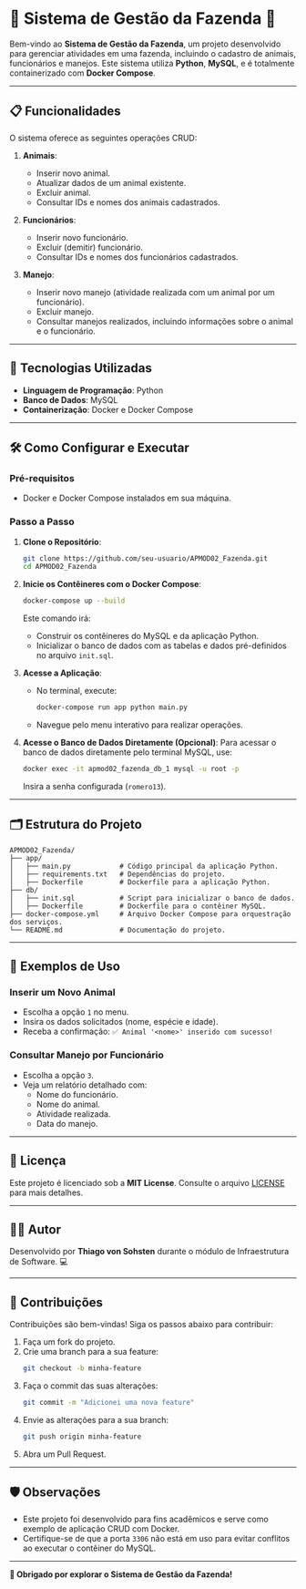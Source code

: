 # 🐄 Sistema de Gestão da Fazenda 🌾

Bem-vindo ao **Sistema de Gestão da Fazenda**, um projeto desenvolvido para gerenciar atividades em uma fazenda, incluindo o cadastro de animais, funcionários e manejos. Este sistema utiliza **Python**, **MySQL**, e é totalmente containerizado com **Docker Compose**.

---

## 📋 Funcionalidades

O sistema oferece as seguintes operações CRUD:

1. **Animais**:
   - Inserir novo animal.
   - Atualizar dados de um animal existente.
   - Excluir animal.
   - Consultar IDs e nomes dos animais cadastrados.

2. **Funcionários**:
   - Inserir novo funcionário.
   - Excluir (demitir) funcionário.
   - Consultar IDs e nomes dos funcionários cadastrados.

3. **Manejo**:
   - Inserir novo manejo (atividade realizada com um animal por um funcionário).
   - Excluir manejo.
   - Consultar manejos realizados, incluindo informações sobre o animal e o funcionário.

---

## 🚀 Tecnologias Utilizadas

- **Linguagem de Programação**: Python
- **Banco de Dados**: MySQL
- **Containerização**: Docker e Docker Compose

---

## 🛠️ Como Configurar e Executar

### Pré-requisitos

- Docker e Docker Compose instalados em sua máquina.

### Passo a Passo

1. **Clone o Repositório**:
   ```bash
   git clone https://github.com/seu-usuario/APMOD02_Fazenda.git
   cd APMOD02_Fazenda
   ```

2. **Inicie os Contêineres com o Docker Compose**:
   ```bash
   docker-compose up --build
   ```

   Este comando irá:
   - Construir os contêineres do MySQL e da aplicação Python.
   - Inicializar o banco de dados com as tabelas e dados pré-definidos no arquivo `init.sql`.

3. **Acesse a Aplicação**:
   - No terminal, execute:
     ```bash
     docker-compose run app python main.py
     ```
   - Navegue pelo menu interativo para realizar operações.

4. **Acesse o Banco de Dados Diretamente (Opcional)**:
   Para acessar o banco de dados diretamente pelo terminal MySQL, use:
   ```bash
   docker exec -it apmod02_fazenda_db_1 mysql -u root -p
   ```
   Insira a senha configurada (`romero13`).

---

## 🗂️ Estrutura do Projeto

```plaintext
APMOD02_Fazenda/
├── app/
│   ├── main.py            # Código principal da aplicação Python.
│   ├── requirements.txt   # Dependências do projeto.
│   ├── Dockerfile         # Dockerfile para a aplicação Python.
├── db/
│   ├── init.sql           # Script para inicializar o banco de dados.
│   ├── Dockerfile         # Dockerfile para o contêiner MySQL.
├── docker-compose.yml     # Arquivo Docker Compose para orquestração dos serviços.
└── README.md              # Documentação do projeto.
```

---

## 🐾 Exemplos de Uso

### Inserir um Novo Animal
- Escolha a opção `1` no menu.
- Insira os dados solicitados (nome, espécie e idade).
- Receba a confirmação: `✅ Animal '<nome>' inserido com sucesso!`

### Consultar Manejo por Funcionário
- Escolha a opção `3`.
- Veja um relatório detalhado com:
  - Nome do funcionário.
  - Nome do animal.
  - Atividade realizada.
  - Data do manejo.

---

## 📜 Licença

Este projeto é licenciado sob a **MIT License**. Consulte o arquivo [LICENSE](LICENSE) para mais detalhes.

---

## 👨‍💻 Autor

Desenvolvido por **Thiago von Sohsten** durante o módulo de Infraestrutura de Software. 💻

---

## 🌟 Contribuições

Contribuições são bem-vindas! Siga os passos abaixo para contribuir:

1. Faça um fork do projeto.
2. Crie uma branch para a sua feature:
   ```bash
   git checkout -b minha-feature
   ```
3. Faça o commit das suas alterações:
   ```bash
   git commit -m "Adicionei uma nova feature"
   ```
4. Envie as alterações para a sua branch:
   ```bash
   git push origin minha-feature
   ```
5. Abra um Pull Request.

---

## 🛡️ Observações

- Este projeto foi desenvolvido para fins acadêmicos e serve como exemplo de aplicação CRUD com Docker.
- Certifique-se de que a porta `3306` não está em uso para evitar conflitos ao executar o contêiner do MySQL.

---

**🌻 Obrigado por explorar o Sistema de Gestão da Fazenda!**
